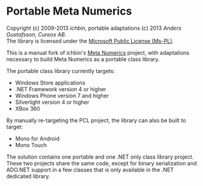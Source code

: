 Portable Meta Numerics
======================

Copyright (c) 2009-2013 *ichbin*, portable adaptations (c) 2013 *Anders Gustafsson, Cureos AB*.<br/>The library is licensed under the [Microsoft Public License (Ms-PL)](http://opensource.org/licenses/MS-PL).

This is a manual fork of ichbin's [Meta Numerics](https://metanumerics.codeplex.com/) project, with adaptations necessary to build Meta Numerics as a portable class library.

The portable class library currently targets:

* Windows Store applications
* .NET Framework version 4 or higher
* Windows Phone version 7 and higher
* Silverlight version 4 or higher
* XBox 360

By manually re-targeting the PCL project, the library can also be built to target:

* Mono for Android
* Mono Touch

The solution contains one portable and one .NET only class library project. These two projects share the same code, except for binary serialization and ADO.NET support in a few classes that is only available in the .NET dedicated library.
